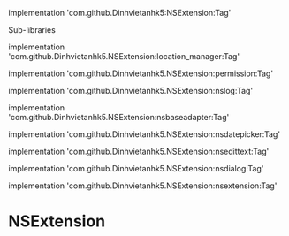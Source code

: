 implementation 'com.github.Dinhvietanhk5:NSExtension:Tag'


Sub-libraries

implementation 'com.github.Dinhvietanhk5.NSExtension:location_manager:Tag'

implementation 'com.github.Dinhvietanhk5.NSExtension:permission:Tag'

implementation 'com.github.Dinhvietanhk5.NSExtension:nslog:Tag'

implementation 'com.github.Dinhvietanhk5.NSExtension:nsbaseadapter:Tag'

implementation 'com.github.Dinhvietanhk5.NSExtension:nsdatepicker:Tag'

implementation 'com.github.Dinhvietanhk5.NSExtension:nsedittext:Tag'

implementation 'com.github.Dinhvietanhk5.NSExtension:nsdialog:Tag'

implementation 'com.github.Dinhvietanhk5.NSExtension:nsextension:Tag'


# NSExtension
